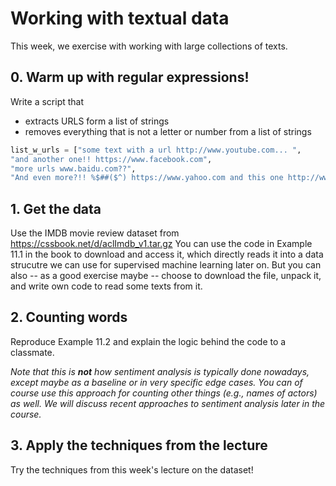 # Working with textual data

This week, we exercise with working with large collections of texts.


## 0. Warm up with regular expressions!
Write a script that

- extracts URLS form a list of strings  
- removes everything that is not a letter or number from a list of
strings


```python
list_w_urls = ["some text with a url http://www.youtube.com... ",
"and another one!! https://www.facebook.com",
"more urls www.baidu.com??",
"And even more?!! %$##($^) https://www.yahoo.com and this one http://www.amazon.com and this one www.wikipedia.org" ]
```



## 1. Get the data
Use the IMDB movie review dataset from https://cssbook.net/d/aclImdb_v1.tar.gz
You can use the code in Example 11.1 in the book to download and access it, which directly reads it into a data strucutre we can use for supervised machine learning later on. But you can also -- as a good exercise maybe -- choose to download the file, unpack it, and write own code to read some texts from it.

## 2. Counting words

Reproduce Example 11.2 and explain the logic behind the code to a classmate.

*Note that this is **not** how sentiment analysis is typically done nowadays, except maybe as a baseline or in very specific edge cases. You can of course use this approach for counting other things (e.g., names of actors) as well. We will discuss recent approaches to sentiment analysis later in the course.*


## 3. Apply the techniques from the lecture

Try the techniques from this week's lecture on the dataset!
